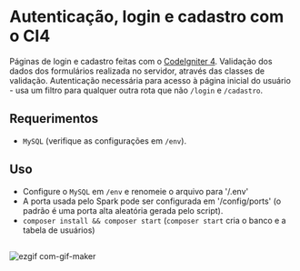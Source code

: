 # Autenticação, login e cadastro com o CI4
Páginas de login e cadastro feitas com o [CodeIgniter 4](https://codeigniter.com/user_guide/intro/index.html). Validação dos dados dos formulários realizada no servidor, através das classes de validação. Autenticação necessária para acesso à página inicial do usuário - usa um filtro para qualquer outra rota que não `/login` e `/cadastro`.
## Requerimentos
- `MySQL` (verifique as configurações em `/env`).
## Uso
- Configure o `MySQL` em `/env` e renomeie o arquivo para '/.env'
- A porta usada pelo Spark pode ser configurada em '/config/ports' (o padrão é uma porta alta aleatória gerada pelo script).
- `composer install && composer start` (`composer start` cria o banco e a tabela de usuários)
##
![ezgif com-gif-maker](https://user-images.githubusercontent.com/97701096/213434921-6fc6f89a-de55-418b-a121-fd8c7f749a84.gif)
